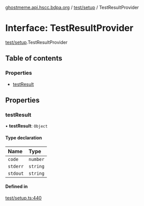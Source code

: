 [ghostmeme.api.hscc.bdpa.org][1] / [test/setup][2] / TestResultProvider

# Interface: TestResultProvider

[test/setup][2].TestResultProvider

## Table of contents

### Properties

- [testResult][3]

## Properties

### testResult

• **testResult**: `Object`

#### Type declaration

| Name     | Type     |
| :------- | :------- |
| `code`   | `number` |
| `stderr` | `string` |
| `stdout` | `string` |

#### Defined in

[test/setup.ts:440][4]

[1]: ../README.md
[2]: ../modules/test_setup.md
[3]: test_setup.testresultprovider.md#testresult
[4]:
  https://github.com/nhscc/ghostmeme.api.hscc.bdpa.org/blob/1aca321/test/setup.ts#L440
